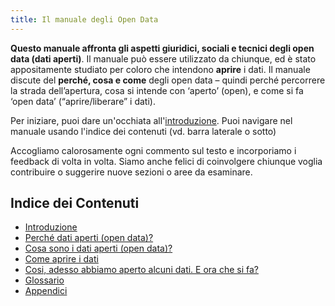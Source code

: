 ```yaml
---
title: Il manuale degli Open Data
---
```


**Questo manuale affronta gli aspetti giuridici, sociali e tecnici degli open data (dati aperti)**. Il manuale può essere utilizzato da chiunque, ed è stato appositamente studiato per coloro che intendono **aprire** i dati. Il manuale discute del **perché, cosa e come** degli open data – quindi perché percorrere la strada dell’apertura, cosa si intende con ‘aperto’ (open), e come si fa ‘open data’ (“aprire/liberare” i dati).

Per iniziare, puoi dare un'occhiata all'[introduzione](introduction/). Puoi navigare nel manuale usando l'indice dei contenuti (vd. barra laterale o sotto)

Accogliamo calorosamente ogni commento sul testo e incorporiamo i feedback di volta in volta. Siamo anche felici di coinvolgere chiunque voglia contribuire o suggerire nuove sezioni o aree da esaminare.

## Indice dei Contenuti

-   [Introduzione](introduction/)
-   [Perché dati aperti (open data)?](why-open-data/)
-   [Cosa sono i dati aperti (open data)?](what-is-open-data)
-   [Come aprire i dati](how-to-open-up-data/)
-   [Cosi, adesso abbiamo aperto alcuni dati. E ora che si fa?](following-up/)
-   [Glossario](glossary/)
-   [Appendici](appendices/)
